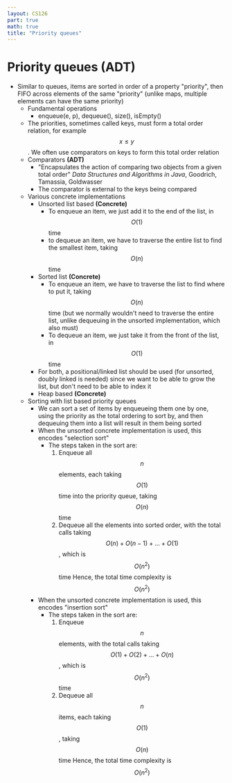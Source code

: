 ```yaml
---
layout: CS126
part: true
math: true
title: "Priority queues"
---
```



# Priority queues (ADT)

- Similar to queues, items are sorted in order of a property "priority", then FIFO across elements of the same "priority" (unlike maps, multiple elements can have the same priority)
  - Fundamental operations
    - enqueue(e, p), dequeue(), size(), isEmpty()
  - The priorities, sometimes called keys, must form a total order relation, for example $$x \leq y$$. We often use comparators on keys to form this total order relation
  - Comparators **(ADT)**
    - "Encapsulates the action of comparing two objects from a given total order" *Data Structures and Algorithms in Java*, Goodrich, Tamassia, Goldwasser
    - The comparator is external to the keys being compared
  - Various concrete implementations
    - Unsorted list based **(Concrete)**
      - To enqueue an item, we just add it to the end of the list, in $$O(1)$$ time
      - to dequeue an item, we have to traverse the entire list to find the smallest item, taking $$O(n)$$ time
    - Sorted list **(Concrete)**
      - To enqueue an item, we have to traverse the list to find where to put it, taking $$O(n)$$ time (but we normally wouldn't need to traverse the entire list, unlike dequeuing in the unsorted implementation, which also must)
      - To dequeue an item, we just take it from the front of the list, in $$O(1)$$ time
    - For both, a positional/linked list should be used (for unsorted, doubly linked is needed)  since we want to be able to grow the list, but don't need to be able to index it
    - Heap based **(Concrete)**
  - Sorting with list based priority queues
    - We can sort a set of items by enqueueing them one by one, using the priority as the total ordering to sort by, and then dequeuing them into a list will result in them being sorted
    - When the unsorted concrete implementation is used, this encodes "selection sort"
      - The steps taken in the sort are:
        1. Enqueue all $$n$$ elements, each taking $$O(1)$$ time into the priority queue, taking $$O(n)$$ time
        2. Dequeue all the elements into sorted order, with the total calls taking $$O(n) + O(n-1) + ... + O(1)$$, which is $$O(n^2)$$ time
        Hence, the total time complexity is $$O(n^2)$$
    - When the unsorted concrete implementation is used, this encodes "insertion sort"
      - The steps taken in the sort are:
        1. Enqueue $$n$$ elements, with the total calls taking $$O(1) + O(2) + ... + O(n)$$, which is $$O(n^2)$$ time
        2. Dequeue all $$n$$ items, each taking $$O(1)$$, taking $$O(n)$$ time
        Hence, the total time complexity is $$O(n^2)$$
